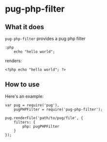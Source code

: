 # pug-php-filter

## What it does

`pug-php-filter` provides a pug php filter

```
:php
    echo "hello world";
```
renders:

```
<?php echo "hello world"; ?>
```

## How to use

Here's an example: 

```
var pug = require('pug'),
    pugPHPFilter = require('pug-php-filter');

pug.renderFile('path/to/pug/file', {
    filters: {
        php: pugPHPFilter
    }
});

```
